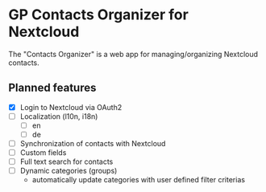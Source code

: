 # GP Contacts Organizer for Nextcloud

The "Contacts Organizer" is a web app for managing/organizing Nextcloud contacts.

## Planned features

- [x] Login to Nextcloud via OAuth2
- [ ] Localization (l10n, i18n)
  - [ ] en
  - [ ] de
- [ ] Synchronization of contacts with Nextcloud
- [ ] Custom fields
- [ ] Full text search for contacts
- [ ] Dynamic categories (groups)
  - automatically update categories with user defined filter criterias
